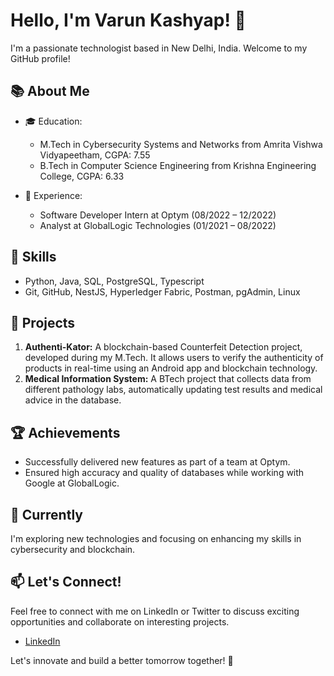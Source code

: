 # Hello, I'm Varun Kashyap! 👋

I'm a passionate technologist based in New Delhi, India. Welcome to my GitHub profile!

## 📚 About Me

- 🎓 Education: 
  - M.Tech in Cybersecurity Systems and Networks from Amrita Vishwa Vidyapeetham, CGPA: 7.55
  - B.Tech in Computer Science Engineering from Krishna Engineering College, CGPA: 6.33

- 💼 Experience: 
  - Software Developer Intern at Optym (08/2022 – 12/2022)
  - Analyst at GlobalLogic Technologies (01/2021 – 08/2022)

## 🚀 Skills

- Python, Java, SQL, PostgreSQL, Typescript
- Git, GitHub, NestJS, Hyperledger Fabric, Postman, pgAdmin, Linux

## 🔭 Projects

1. **Authenti-Kator:** A blockchain-based Counterfeit Detection project, developed during my M.Tech. It allows users to verify the authenticity of products in real-time using an Android app and blockchain technology.
2. **Medical Information System:** A BTech project that collects data from different pathology labs, automatically updating test results and medical advice in the database.

## 🏆 Achievements

- Successfully delivered new features as part of a team at Optym.
- Ensured high accuracy and quality of databases while working with Google at GlobalLogic.

## 🌱 Currently

I'm exploring new technologies and focusing on enhancing my skills in cybersecurity and blockchain.

## 📫 Let's Connect!

Feel free to connect with me on LinkedIn or Twitter to discuss exciting opportunities and collaborate on interesting projects.

- [LinkedIn](https://www.linkedin.com/in/yourlinkedinprofile)

Let's innovate and build a better tomorrow together! 🚀
